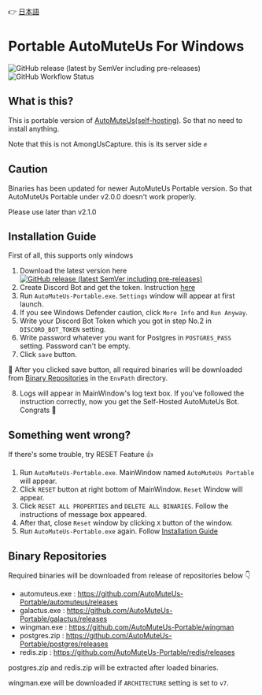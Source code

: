 👉 <a href="https://github.com/mtaku3/AutoMuteUs-Portable/blob/main/README_ja.md">日本語</a>

# Portable AutoMuteUs For Windows

![GitHub release (latest by SemVer including pre-releases)](https://img.shields.io/github/downloads-pre/mtaku3/AutoMuteUs-Portable/latest/total?color=green&sort=semver)
![GitHub Workflow Status](https://img.shields.io/github/workflow/status/mtaku3/AutoMuteUs-Portable/releaser-v1)

## What is this?
This is portable version of [AutoMuteUs(self-hosting)](https://github.com/automuteus). So that no need to install anything.

Note that this is not AmongUsCapture. this is its server side ✊

## Caution
Binaries has been updated for newer AutoMuteUs Portable version. So that AutoMuteUs Portable under v2.0.0 doesn't work properly.

Please use later than v2.1.0

## Installation Guide
First of all, this supports only windows

1.  Download the latest version here <a href="https://github.com/mtaku3/AutoMuteUs-Portable/releases/latest/download/AutoMuteUs-Portable.exe"><img alt="GitHub release (latest SemVer including pre-releases)" src="https://img.shields.io/github/v/release/mtaku3/AutoMuteUs-Portable?color=blue&include_prereleases&label=download&sort=semver"></a>
2.  Create Discord Bot and get the token. Instruction [here](https://github.com/denverquane/automuteus/blob/master/BOT_README.md)
3.  Run `AutoMuteUs-Portable.exe`. `Settings` window will appear at first launch.
4.  If you see Windows Defender caution, click `More Info` and `Run Anyway`.
5.  Write your Discord Bot Token which you got in step No.2 in `DISCORD_BOT_TOKEN` setting.
6.  Write password whatever you want for Postgres in `POSTGRES_PASS` setting. Password can't be empty.
7.  Click `save` button.

🔔 After you clicked save button, all required binaries will be downloaded from <a href="#binary-repositories">Binary Repositories</a> in the `EnvPath` directory.

8.  Logs will appear in MainWindow's log text box. If you've followed the instruction correctly, now you get the Self-Hosted AutoMuteUs Bot. Congrats :partying_face:

## Something went wrong?
If there's some trouble, try RESET Feature 👍

1.  Run `AutoMuteUs-Portable.exe`. MainWindow named `AutoMuteUs Portable` will appear.
2.  Click `RESET` button at right bottom of MainWindow. `Reset` Window will appear.
3.  Click `RESET ALL PROPERTIES` and `DELETE ALL BINARIES`. Follow the instructions of message box appeared.
4.  After that, close `Reset` window by clicking `X` button of the window.
5.  Run `AutoMuteUs-Portable.exe` again. Follow <a href="#installation-guide">Installation Guide</a>

## Binary Repositories
Required binaries will be downloaded from release of repositories below 👇

- automuteus.exe : https://github.com/AutoMuteUs-Portable/automuteus/releases
- galactus.exe : https://github.com/AutoMuteUs-Portable/galactus/releases
- wingman.exe : https://github.com/AutoMuteUs-Portable/wingman
- postgres.zip : https://github.com/AutoMuteUs-Portable/postgres/releases
- redis.zip : https://github.com/AutoMuteUs-Portable/redis/releases

postgres.zip and redis.zip will be extracted after loaded binaries.

wingman.exe will be downloaded if `ARCHITECTURE` setting is set to `v7`.
